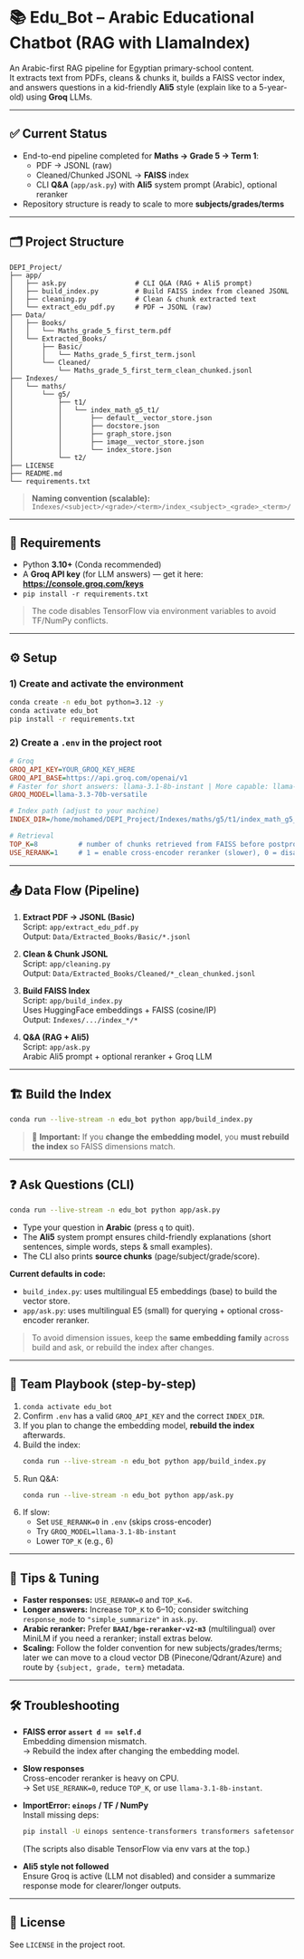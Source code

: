 # 📚 Edu_Bot – Arabic Educational Chatbot (RAG with LlamaIndex)

An Arabic-first RAG pipeline for Egyptian primary-school content.  
It extracts text from PDFs, cleans & chunks it, builds a FAISS vector index, and answers questions in a kid-friendly **Ali5** style (explain like to a 5-year-old) using **Groq** LLMs.

---

## ✅ Current Status

- End-to-end pipeline completed for **Maths → Grade 5 → Term 1**:
  - PDF → JSONL (raw)
  - Cleaned/Chunked JSONL → **FAISS** index
  - CLI **Q&A** (`app/ask.py`) with **Ali5** system prompt (Arabic), optional reranker
- Repository structure is ready to scale to more **subjects/grades/terms**

---

## 🗂️ Project Structure

```
DEPI_Project/
├── app/
│   ├── ask.py                 # CLI Q&A (RAG + Ali5 prompt)
│   ├── build_index.py         # Build FAISS index from cleaned JSONL
│   ├── cleaning.py            # Clean & chunk extracted text
│   └── extract_edu_pdf.py     # PDF → JSONL (raw)
├── Data/
│   ├── Books/
│   │   └── Maths_grade_5_first_term.pdf
│   └── Extracted_Books/
│       ├── Basic/
│       │   └── Maths_grade_5_first_term.jsonl
│       └── Cleaned/
│           └── Maths_grade_5_first_term_clean_chunked.jsonl
├── Indexes/
│   └── maths/
│       └── g5/
│           ├── t1/
│           │   └── index_math_g5_t1/
│           │       ├── default__vector_store.json
│           │       ├── docstore.json
│           │       ├── graph_store.json
│           │       ├── image__vector_store.json
│           │       └── index_store.json
│           └── t2/
├── LICENSE
├── README.md
└── requirements.txt
```

> **Naming convention (scalable):** `Indexes/<subject>/<grade>/<term>/index_<subject>_<grade>_<term>/`

---

## 🧰 Requirements

- Python **3.10+** (Conda recommended)
- A **Groq API key** (for LLM answers) — get it here: **https://console.groq.com/keys**
- `pip install -r requirements.txt`

> The code disables TensorFlow via environment variables to avoid TF/NumPy conflicts.

---

## ⚙️ Setup

### 1) Create and activate the environment
```bash
conda create -n edu_bot python=3.12 -y
conda activate edu_bot
pip install -r requirements.txt
```

### 2) Create a `.env` in the project root
```ini
# Groq
GROQ_API_KEY=YOUR_GROQ_KEY_HERE
GROQ_API_BASE=https://api.groq.com/openai/v1
# Faster for short answers: llama-3.1-8b-instant | More capable: llama-3.3-70b-versatile
GROQ_MODEL=llama-3.3-70b-versatile

# Index path (adjust to your machine)
INDEX_DIR=/home/mohamed/DEPI_Project/Indexes/maths/g5/t1/index_math_g5_t1

# Retrieval
TOP_K=8          # number of chunks retrieved from FAISS before postprocessing
USE_RERANK=1     # 1 = enable cross-encoder reranker (slower), 0 = disable (faster)
```

---

## 📤 Data Flow (Pipeline)

1) **Extract PDF → JSONL (Basic)**  
   Script: `app/extract_edu_pdf.py`  
   Output: `Data/Extracted_Books/Basic/*.jsonl`

2) **Clean & Chunk JSONL**  
   Script: `app/cleaning.py`  
   Output: `Data/Extracted_Books/Cleaned/*_clean_chunked.jsonl`

3) **Build FAISS Index**  
   Script: `app/build_index.py`  
   Uses HuggingFace embeddings + FAISS (cosine/IP)  
   Output: `Indexes/.../index_*/*`

4) **Q&A (RAG + Ali5)**  
   Script: `app/ask.py`  
   Arabic Ali5 prompt + optional reranker + Groq LLM

---

## 🏗️ Build the Index

```bash
conda run --live-stream -n edu_bot python app/build_index.py
```

> 🔔 **Important:** If you **change the embedding model**, you **must rebuild the index** so FAISS dimensions match.

---

## ❓ Ask Questions (CLI)

```bash
conda run --live-stream -n edu_bot python app/ask.py
```

- Type your question in **Arabic** (press `q` to quit).
- The **Ali5** system prompt ensures child-friendly explanations (short sentences, simple words, steps & small examples).
- The CLI also prints **source chunks** (page/subject/grade/score).

**Current defaults in code:**
- `build_index.py`: uses multilingual E5 embeddings (base) to build the vector store.
- `app/ask.py`: uses multilingual E5 (small) for querying + optional cross-encoder reranker.

> To avoid dimension issues, keep the **same embedding family** across build and ask, or rebuild the index after changes.

---

## 🧪 Team Playbook (step-by-step)

1) `conda activate edu_bot`  
2) Confirm `.env` has a valid `GROQ_API_KEY` and the correct `INDEX_DIR`.  
3) If you plan to change the embedding model, **rebuild the index** afterwards.  
4) Build the index:
   ```bash
   conda run --live-stream -n edu_bot python app/build_index.py
   ```
5) Run Q&A:
   ```bash
   conda run --live-stream -n edu_bot python app/ask.py
   ```
6) If slow:
   - Set `USE_RERANK=0` in `.env` (skips cross-encoder)
   - Try `GROQ_MODEL=llama-3.1-8b-instant`
   - Lower `TOP_K` (e.g., 6)

---

## 🔧 Tips & Tuning

- **Faster responses:** `USE_RERANK=0` and `TOP_K=6`.  
- **Longer answers:** Increase `TOP_K` to 6–10; consider switching `response_mode` to `"simple_summarize"` in `ask.py`.  
- **Arabic reranker:** Prefer **`BAAI/bge-reranker-v2-m3`** (multilingual) over MiniLM if you need a reranker; install extras below.  
- **Scaling:** Follow the folder convention for new subjects/grades/terms; later we can move to a cloud vector DB (Pinecone/Qdrant/Azure) and route by `{subject, grade, term}` metadata.

---

## 🛠️ Troubleshooting

- **FAISS error `assert d == self.d`**  
  Embedding dimension mismatch.  
  → Rebuild the index after changing the embedding model.

- **Slow responses**  
  Cross-encoder reranker is heavy on CPU.  
  → Set `USE_RERANK=0`, reduce `TOP_K`, or use `llama-3.1-8b-instant`.

- **ImportError: `einops` / TF / NumPy**  
  Install missing deps:
  ```bash
  pip install -U einops sentence-transformers transformers safetensors
  ```
  (The scripts also disable TensorFlow via env vars at the top.)

- **Ali5 style not followed**  
  Ensure Groq is active (LLM not disabled) and consider a summarize response mode for clearer/longer outputs.

---

## 📝 License

See `LICENSE` in the project root.
